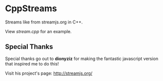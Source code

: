 CppStreams
==========

Streams like from streamjs.org in C++.

View *stream.cpp* for an example.


Special Thanks
--------------

Special thanks go out to **dionyziz** for making the fantastic javascript version that inspired me to do this!

Visit his project's page: http://streamjs.org/
